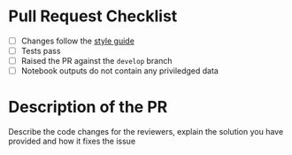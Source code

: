 # Pull Request Checklist

- [ ] Changes follow the [style guide](https://github.com/finbourne/sample-notebooks/blob/master/docs/FINBOURNE%20notebook%20style%20guide.ipynb)
- [ ] Tests pass
- [ ] Raised the PR against the `develop` branch
- [ ] Notebook outputs do not contain any priviledged data

# Description of the PR

Describe the code changes for the reviewers, explain the solution you have provided and how it fixes the issue
